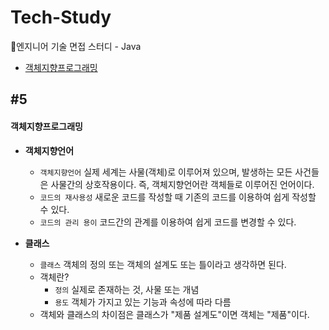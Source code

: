 # Tech-Study
📂엔지니어 기술 면접 스터디 - Java
- [객체지향프로그래밍](#5)

 ## #5
#### 객체지향프로그래밍

- **객체지향언어**
  - `객체지향언어` 실제 세계는 사물(객체)로 이루어져 있으며, 발생하는 모든 사건들은 사물간의 상호작용이다. 즉, 객체지향언어란 객체들로 이루어진 언어이다.
  - `코드의 재사용성` 새로운 코드를 작성할 때 기존의 코드를 이용하여 쉽게 작성할 수 있다.
  - `코드의 관리 용이` 코드간의 관계를 이용하여 쉽게 코드를 변경할 수 있다.

- **클래스**
  - `클래스` 객체의 정의 또는 객체의 설계도 또는 틀이라고 생각하면 된다.
  - 객체란?
    - `정의` 실제로 존재하는 것, 사물 또는 개념
    - `용도` 객체가 가지고 있는 기능과 속성에 따라 다름
  - 객체와 클래스의 차이점은 클래스가 "제품 설계도"이면 객체는 "제품"이다.
  
